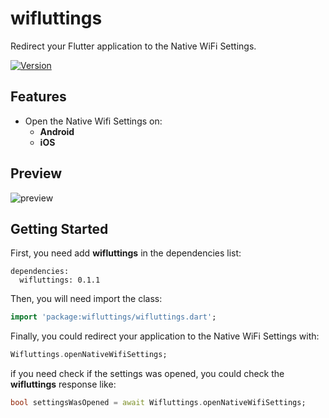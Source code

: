 # wifluttings

Redirect your Flutter application to the Native WiFi Settings.

[![Version](https://img.shields.io/badge/version-0.1.1-blue.svg)](https://pub.dartlang.org/packages/wifluttings)

## Features

- Open the Native Wifi Settings on:
    - **Android**
    - **iOS**

## Preview

![preview](https://media.giphy.com/media/1jY48ouM5WSidIwVdh/giphy.gif)

## Getting Started

First, you need add **wifluttings** in the dependencies list:

```yalm
dependencies:
  wifluttings: 0.1.1
```

Then, you will need import the class:

```dart
import 'package:wifluttings/wifluttings.dart';
```

Finally, you could redirect your application to the Native WiFi Settings with:

```dart
Wifluttings.openNativeWifiSettings;
```

if you need check if the settings was opened, you could check the **wifluttings** response like:

```dart
bool settingsWasOpened = await Wifluttings.openNativeWifiSettings; 
``` 
